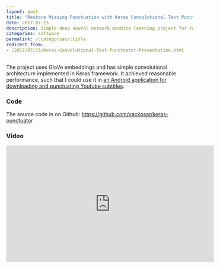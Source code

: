 ```yaml
---
layout: post
title: "Restore Missing Punctuation with Keras Convolutional Text Punctuator"
date: 2017-07-15
description: Simple deep neural network machine learning project for restoring punctuation in a text.
categories: software
permalink: /:categories/:title
redirect_from:
- /2017/07/15/Keras-Convolutional-Text-Punctuator-Presentation.html
---
```


The project uses GloVe embeddings and has simple convolutional architecture implemented in Keras framework.
It achieved reasonable performance, such that I could use it in [an Android application for downloading and punctuating Youtube subtitles](http://vaclavkosar.com/2017/05/28/Youtube-Reader-Neural-Network-Android-App.html).

### Code
The source code in on Github: https://github.com/vackosar/keras-punctuator

### Video
<iframe width="560" height="315" src="https://www.youtube.com/embed/w-w3QamQIKY" frameborder="0" allowfullscreen></iframe>
